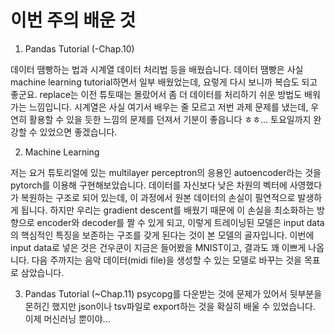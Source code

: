 # 이번 주의 배운 것

1. Pandas Tutorial (-Chap.10)

데이터 땜빵하는 법과 시계열 데이터 처리법 등을 배웠습니다. 데이터 땜빵은 사실 machine learning tutorial하면서 일부 배웠었는데, 요렇게 다시 보니까 복습도 되고 좋군요. replace는 이전 튜토때는 몰랐어서 좀 더 데이터를 처리하기 쉬운 방법도 배워가는 느낌입니다. 시계열은 사실 여기서 배우는 줄 모르고 저번 과제 문제를 냈는데, 우연히 활용할 수 있을 듯한 느낌의 문제를 던져서 기분이 좋읍니다 ㅎㅎ... 토요일까지 완강할 수 있었으면 좋겠습니다.

2. Machine Learning

저는 요거 튜토리얼에 있는 multilayer perceptron의 응용인 autoencoder라는 것을 pytorch를 이용해 구현해보았습니다. 데이터를 자신보다 낮은 차원의 벡터에 사영했다가 복원하는 구조로 되어 있는데, 이 과정에서 원본 데이터의 손실이 필연적으로 발생하게 됩니다. 하지만 우리는 gradient descent를 배웠기 때문에 이 손실을 최소화하는 방향으로 encoder와 decoder를 짤 수 있게 되고, 이렇게 트레이닝된 모델은 input data의 핵심적인 특징을 보존하는 구조를 갖게 된다는 것이 본 모델의 골자입니다. 이번에 input data로 넣은 것은 건우쿤이 지금은 들어봤을 MNIST이고, 결과도 꽤 이쁘게 나옵니다. 다음 주까지는 음악 데이터(midi file)을 생성할 수 있는 모델로 바꾸는 것을 목표로 삼았습니다.

3. Pandas Tutorial (~Chap.11)
psycopg를 다운받는 것에 문제가 있어서 뒷부분을 몬허긴 했지만 json이나 tsv파일로 export하는 것을 확실히 배울 수 있었습니다. 이제 머신러닝 뿐이야...